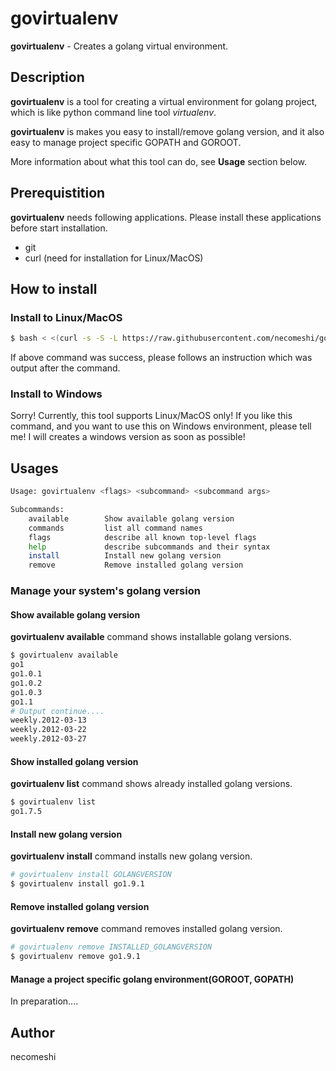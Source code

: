 # govirtualenv 

**govirtualenv** - Creates a golang virtual environment.

## Description

**govirtualenv** is a tool for creating a virtual environment for golang project, 
which is like python command line tool *virtualenv*.

**govirtualenv** is makes you easy to install/remove golang version,
and it also easy to manage project specific GOPATH and GOROOT.

More information about what this tool can do, see **Usage** section below.


## Prerequistition

**govirtualenv** needs following applications.
Please install these applications before start installation.

- git
- curl (need for installation for Linux/MacOS)

## How to install 

### Install to Linux/MacOS

```bash
$ bash < <(curl -s -S -L https://raw.githubusercontent.com/necomeshi/govirtualenv/master/install.sh)
```

If above command was success, please follows an instruction which was output after the command.

### Install to Windows

Sorry! Currently, this tool supports Linux/MacOS only!
If you like this command, and you want to use this on Windows environment,
please tell me! I will creates a windows version as soon as possible!

## Usages

```bash
Usage: govirtualenv <flags> <subcommand> <subcommand args>

Subcommands:
    available        Show available golang version
    commands         list all command names
    flags            describe all known top-level flags
    help             describe subcommands and their syntax
    install          Install new golang version
    remove           Remove installed golang version
```

### Manage your system's golang version

#### Show available golang version

**govirtualenv available** command shows installable golang versions.

```bash
$ govirtualenv available
go1
go1.0.1
go1.0.2
go1.0.3
go1.1
# Output continue....
weekly.2012-03-13
weekly.2012-03-22
weekly.2012-03-27
```

#### Show installed golang version

**govirtualenv list** command shows already installed golang versions.

```bash
$ govirtualenv list
go1.7.5
```

#### Install new golang version

**govirtualenv install** command installs new golang version.

```bash
# govirtualenv install GOLANGVERSION
$ govirtualenv install go1.9.1
```

#### Remove installed golang version

**govirtualenv remove** command removes installed golang version.

```bash
# govirtualenv remove INSTALLED_GOLANGVERSION
$ govirtualenv remove go1.9.1
```

#### Manage a project specific golang environment(GOROOT, GOPATH)

In preparation....

## Author

necomeshi